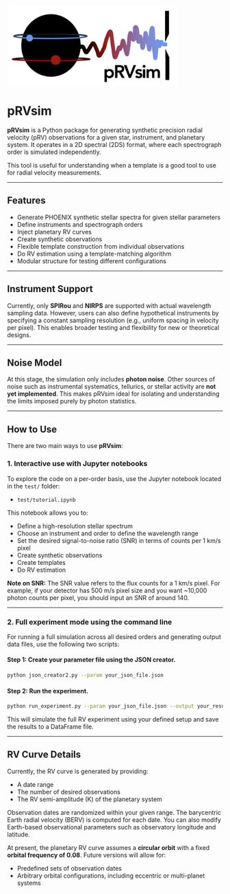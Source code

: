  
<img src="logo.png" alt="drawing" width="400"/>

# pRVsim

**pRVsim** is a Python package for generating synthetic precision radial velocity (pRV) observations for a given star, instrument, and planetary system. It operates in a 2D spectral (2DS) format, where each spectrograph order is simulated independently.

This tool is useful for understanding when a template is a good tool to use for radial velocity measurements.

---

## Features

- Generate PHOENIX synthetic stellar spectra for given stellar parameters
- Define instruments and spectrograph orders
- Inject planetary RV curves
- Create synthetic observations
- Flexible template construction from individual observations
- Do RV estimation using a template-matching algorithm
- Modular structure for testing different configurations

---

## Instrument Support

Currently, only **SPIRou** and **NIRPS** are supported with actual wavelength sampling data. However, users can also define hypothetical instruments by specifying a constant sampling resolution (e.g., uniform spacing in velocity per pixel). This enables broader testing and flexibility for new or theoretical designs.

---

## Noise Model

At this stage, the simulation only includes **photon noise**. Other sources of noise such as instrumental systematics, tellurics, or stellar activity are **not yet implemented**. This makes pRVsim ideal for isolating and understanding the limits imposed purely by photon statistics.

---

## How to Use

There are two main ways to use **pRVsim**:

### 1. Interactive use with Jupyter notebooks

To explore the code on a per-order basis, use the Jupyter notebook located in the `test/` folder:

- `test/tutorial.ipynb`

This notebook allows you to:
- Define a high-resolution stellar spectrum
- Choose an instrument and order to define the wavelength range
- Set the desired signal-to-noise ratio (SNR) in terms of counts per 1 km/s pixel
- Create synthetic observations
- Create templates
- Do RV estimation

**Note on SNR:** The SNR value refers to the flux counts for a 1 km/s pixel. For example, if your detector has 500 m/s pixel size and you want ~10,000 photon counts per pixel, you should input an SNR of around 140.

---

### 2. Full experiment mode using the command line

For running a full simulation across all desired orders and generating output data files, use the following two scripts:

#### Step 1: Create your parameter file using the JSON creator.

```bash
python json_creator2.py --param your_json_file.json
```

#### Step 2: Run the experiment.

```bash
python run_experiment.py --param your_json_file.json --output your_results_file.df
```

This will simulate the full RV experiment using your defined setup and save the results to a DataFrame file.

---

## RV Curve Details

Currently, the RV curve is generated by providing:
- A date range
- The number of desired observations
- The RV semi-amplitude (K) of the planetary system

Observation dates are randomized within your given range. The barycentric Earth radial velocity (BERV) is computed for each date. You can also modify Earth-based observational parameters such as observatory longitude and latitude.

At present, the planetary RV curve assumes a **circular orbit** with a fixed **orbital frequency of 0.08**. Future versions will allow for:
- Predefined sets of observation dates
- Arbitrary orbital configurations, including eccentric or multi-planet systems
